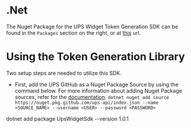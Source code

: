 # .Net

The Nuget Package for the UPS Widget Token Generation SDK can be found in the `Packages` section on the right, or at [this](https://github.com/UPS-API/Widgets-SDK/pkgs/nuget/UpsWidgetSdk) url.

# Using the Token Generation Library

Two setup steps are needed to utilize this SDK.
- First, add the UPS GitHub as a Nuget Package Source by using the command below. For more information about adding Nuget Package sources, refer for the [documentation](https://learn.microsoft.com/en-us/dotnet/core/tools/dotnet-nuget-add-source).
  `dotnet nuget add source https://nuget.pkg.github.com/ups-api/index.json --name <SOURCE_NAME> --username <USER>
    --password <PASSWORD>`
  
dotnet add package UpsWidgetSdk --version 1.0.1
